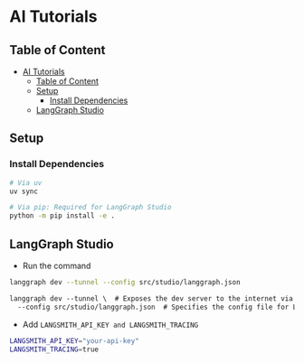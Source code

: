 # AI Tutorials

## Table of Content

- [AI Tutorials](#ai-tutorials)
  - [Table of Content](#table-of-content)
  - [Setup](#setup)
    - [Install Dependencies](#install-dependencies)
  - [LangGraph Studio](#langgraph-studio)

## Setup

### Install Dependencies

```sh
# Via uv
uv sync

# Via pip: Required for LangGraph Studio
python -m pip install -e .
```

## LangGraph Studio

- Run the command

```sh
langgraph dev --tunnel --config src/studio/langgraph.json
```

```txt
langgraph dev --tunnel \  # Exposes the dev server to the internet via a public URL
  --config src/studio/langgraph.json  # Specifies the config file for LangChain Studio
```

- Add `LANGSMITH_API_KEY and LANGSMITH_TRACING`

```sh
LANGSMITH_API_KEY="your-api-key"
LANGSMITH_TRACING=true
```
